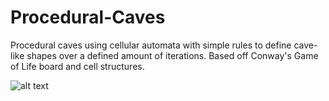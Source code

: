 # Procedural-Caves
 Procedural caves using cellular automata with simple rules to define cave-like shapes over a defined amount of iterations. Based off Conway's Game of Life board and cell structures.

 ![alt text](https://i.imgur.com/xLK640M.jpg)